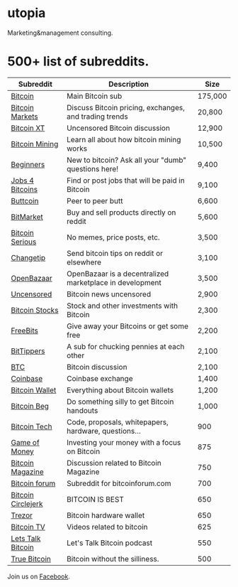 # utopia
Marketing&amp;management consulting. 

# 500+ list of subreddits.

|   **Subreddit**    |         **Description**                                  |**Size** | 
|--------------------|----------------------------------------------------------|---------| 
| [Bitcoin](https://www.reddit.com/r/bitcoin)               |Main Bitcoin sub  | 175,000 | 
| [Bitcoin Markets](https://www.reddit.com/r/BitcoinMarkets)|Discuss Bitcoin pricing, exchanges, and trading trends   |20,800| 
| [Bitcoin XT](https://www.reddit.com/r/bitcoinxt)          | Uncensored Bitcoin discussion                           |12,900| 
| [Bitcoin Mining](https://www.reddit.com/r/BitcoinMining)  | Learn all about how bitcoin mining works                |10,500| 
| [Beginners](https://www.reddit.com/r/BitcoinBeginners)          | New to bitcoin? Ask all your "dumb" questions here!      | 9,400   | 
| [Jobs 4 Bitcoins](https://www.reddit.com/r/Jobs4Bitcoins)    | Find or post jobs that will be paid in Bitcoin           | 9,100   | 
| [Buttcoin](https://www.reddit.com/r/Buttcoin)           | Peer to peer butt                                        | 6,600   | 
| [BitMarket](https://www.reddit.com/r/BitMarket)          | Buy and sell products directly on reddit                 | 5,600   | 
| [Bitcoin Serious](https://www.reddit.com/r/BitcoinSerious)    | No memes, price posts, etc.                              | 3,500   | 
| [Changetip](https://www.reddit.com/r/changetip)          | Send bitcoin tips on reddit or elsewhere                 | 3,100   | 
| [OpenBazaar](https://www.reddit.com/r/OpenBazaar)         | OpenBazaar is a decentralized marketplace in development | 3,500   | 
| [Uncensored](https://www.reddit.com/r/bitcoin_uncensored)         | Bitcoin news uncensored                                  | 2,900   | 
| [Bitcoin Stocks](https://www.reddit.com/r/BitcoinStocks)     | Stock and other investments with Bitcoin                 | 2,300   | 
| [FreeBits](https://www.reddit.com/r/freebits)           | Give away your Bitcoins or get some free                 | 2,200   | 
| [BitTippers](https://www.reddit.com/r/BitTippers)         | A sub for chucking pennies at each other                 | 2,100   | 
| [BTC](https://www.reddit.com/r/btc)                | Bitcoin discussion                                       | 2,100   | 
| [Coinbase](https://www.reddit.com/r/CoinBase)           | Coinbase exchange                                        | 1,400   | 
| [Bitcoin Wallet](https://www.reddit.com/r/BitcoinWallet)     | Everything about Bitcoin wallets                         | 1,200   | 
| [Bitcoin Beg](https://www.reddit.com/r/bitcoinbeg)        | Do something silly to get Bitcoin handouts               | 1,000   | 
| [Bitcoin Tech](https://www.reddit.com/r/BitcoinTechnology)       | Code, proposals, whitepapers, hardware, questions…       | 900     | 
| [Game of Money](https://www.reddit.com/r/gameofmoney)      | Investing your money with a focus on Bitcoin             | 875     | 
| [Bitcoin Magazine](https://www.reddit.com/r/BitcoinMagazine)   | Discussion related to Bitcoin Magazine                   | 750     | 
| [Bitcoin forum](https://www.reddit.com/r/Bitcoinforum)      | Subreddit for bitcoinforum.com                           | 700     | 
| [Bitcoin Circlejerk](https://www.reddit.com/r/Bitcoincirclejerk) | BITCOIN IS BEST                                          | 650     | 
| [Trezor](https://www.reddit.com/r/Trezor)             | Bitcoin hardware wallet                                  | 650     | 
| [Bitcoin TV](https://www.reddit.com/r/BitcoinTV)         | Videos related to bitcoin                                | 625     | 
| [Lets Talk Bitcoin](https://www.reddit.com/r/letstalkbitcoin)  | Let's Talk Bitcoin podcast                               | 550     | 
| [True Bitcoin](https://www.reddit.com/r/TrueBitcoin)       | Bitcoin without the silliness.                           | 500     | 

Join us on [Facebook](http://facebook.com/UtopiaConsultingEurope-126519744707065). 

